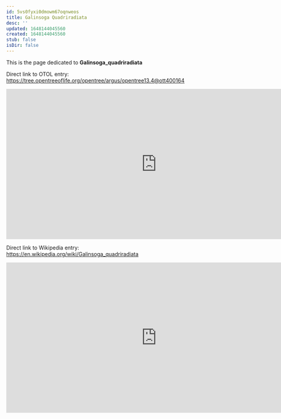 ```yaml
---
id: 5vs0fyxi0dmowm67oqnweos
title: Galinsoga Quadriradiata
desc: ''
updated: 1648144045560
created: 1648144045560
stub: false
isDir: false
---
```

This is the page dedicated to **Galinsoga_quadriradiata**


Direct link to OTOL entry: https://tree.opentreeoflife.org/opentree/argus/opentree13.4@ott400164



<html>
    <body>
    <iframe src="https://tree.opentreeoflife.org/opentree/argus/opentree13.4@ott400164"
    width="800" height="400" frameborder="0" allowfullscreen> </iframe>
    </body>
</html>
    


Direct link to Wikipedia entry: https://en.wikipedia.org/wiki/Galinsoga_quadriradiata



<html>
    <body>
    <iframe src="https://en.wikipedia.org/wiki/Galinsoga_quadriradiata"
    width="800" height="400" frameborder="0" allowfullscreen> </iframe>
    </body>
</html>
    

